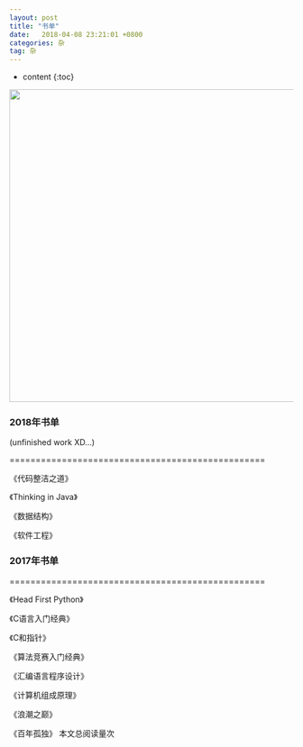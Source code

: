 ```yaml
---
layout: post
title: "书单"
date:   2018-04-08 23:21:01 +0800
categories: 杂
tag: 杂
---
```


* content
{:toc}

 <img src="{{  'http://oyku9aqxp.bkt.clouddn.com/IMG_6026.JPG'| prepend: site.baseurl }}"  width="555" /> 

### 2018年书单  
(unfinished work XD...)  

=================================================   

《代码整洁之道》  

《Thinking in Java》  

《数据结构》  

《软件工程》  


### 2017年书单  

=================================================  


《Head First Python》  

《C语言入门经典》  

《C和指针》  

《算法竞赛入门经典》  

《汇编语言程序设计》  

《计算机组成原理》  

《浪潮之巅》 

《百年孤独》
<span id="busuanzi_container_page_pv">
  本文总阅读量<span id="busuanzi_value_page_pv"></span>次
</span>